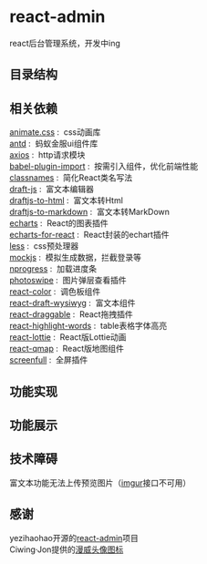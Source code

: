 # react-admin
react后台管理系统，开发中ing

## 目录结构  
## 相关依赖
[animate.css](https://github.com/daneden/animate.css) : &nbsp;css动画库  
[antd](https://ant.design/index-cn) : &nbsp;蚂蚁金服ui组件库  
[axios](https://github.com/axios/axios) : &nbsp;http请求模块  
[babel-plugin-import](https://github.com/ant-design/babel-plugin-import) : &nbsp;按需引入组件，优化前端性能  
[classnames](https://github.com/JedWatson/classnames) : &nbsp;简化React类名写法  
[draft-js](https://github.com/facebook/draft-js) : &nbsp;富文本编辑器    
[draftjs-to-html](https://github.com/jpuri/draftjs-to-html) : &nbsp;富文本转Html      
[draftjs-to-markdown](https://github.com/jpuri/draftjs-to-markdown) : &nbsp;富文本转MarkDown     
[echarts](https://github.com/apache/incubator-echarts) : &nbsp;React的图表插件       
[echarts-for-react](https://github.com/hustcc/echarts-for-react) : &nbsp;React封装的echart插件       
[less](https://github.com/less/less.js) : &nbsp;css预处理器       
[mockjs](http://mockjs.com/) : &nbsp;模拟生成数据，拦截登录等  
[nprogress](https://github.com/rstacruz/nprogress) : &nbsp;加载进度条    
[photoswipe](https://github.com/dimsemenov/photoswipe) : &nbsp;图片弹层查看插件  
[react-color](https://github.com/casesandberg/react-color) : &nbsp;调色板组件   
[react-draft-wysiwyg](https://github.com/jpuri/react-draft-wysiwyg) : &nbsp;富文本组件   
[react-draggable](https://github.com/mzabriskie/react-draggable) : &nbsp;React拖拽插件     
[react-highlight-words](https://github.com/bvaughn/react-highlight-words) : &nbsp;table表格字体高亮    
[react-lottie](https://github.com/chenqingspring/react-lottie) : &nbsp;React版Lottie动画  
[react-qmap](https://github.com/yezihaohao/react-qmap) : &nbsp;React版地图组件  
[screenfull](https://github.com/sindresorhus/screenfull.js/) : &nbsp;全屏插件  

## 功能实现 

## 功能展示 

## 技术障碍
富文本功能无法上传预览图片（[imgur](https://api.imgur.com/3/image)接口不可用）  
## 感谢
yezihaohao开源的[react-admin](https://github.com/yezihaohao/react-admin)项目  
Ciwing·Jon提供的[漫威头像图标](https://www.iconfont.cn/collections/detail?cid=15515)